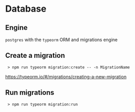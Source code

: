 # Database

## Engine 

`postgres` with the `typeorm` ORM and migrations engine

## Create a migration

` > npm run typeorm migration:create -- -n MigrationName`

https://typeorm.io/#/migrations/creating-a-new-migration

## Run migrations

 ` > npm run typeorm migration:run`
